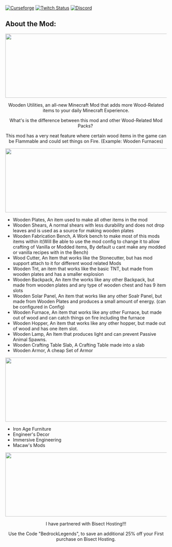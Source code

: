[![Curseforge][curseImg]][curseLink] [![Twitch Status](https://img.shields.io/twitch/status/ModernGamingWorld?label=ModernGamingWorld&style=social)](https://www.twitch.tv/moderngamingworld) [![Discord][discordimg]][discordlink]

[discordImg]: https://img.shields.io/discord/808837174387671090?color=7289DA&label=Modern%27s%20Place&style=flat-square

[discordLink]: https://discord.gg/ATdtPejdJ8

[curseImg]: http://cf.way2muchnoise.eu/409871.svg

[curseLink]: https://www.curseforge.com/minecraft/mc-mods/wooden-utilities


## About the Mod:


<p align="center">
  <img width="1124" height="200" src="https://bisecthosting.com/images/CF/Wooden_Utilities/BH_WU_Header.png">
</p>


<p align="center">
Wooden Utilities, an all-new Minecraft Mod that adds more Wood-Related items to your daily Minecraft Experience.
</p>


<p align="center">
What's is the difference between this mod and other Wood-Related Mod Packs? 
</p>


<p align="center">
This mod has a very neat feature where certain wood items in the game can be Flammable and could set things on Fire. (Example: Wooden Furnaces)
</p>


<p align="center">
  <img width="1124" height="200" src="https://bisecthosting.com/images/CF/Wooden_Utilities/BH_WU_Features.png">
</p>

- Wooden Plates, An item used to make all other items in the mod
- Wooden Shears, A normal shears with less durability and does not drop leaves and is used as a source for making wooden plates
- Wooden Fabrication Bench, A Work bench to make most of this mods items within it(Will Be able to use the mod config to change it to allow crafting of Vanilla or Modded items, By default u cant make any modded or vanilla recipes with in the Bench)
- Wood Cutter, An Item that works like the Stonecutter, but has mod support attach to it for different wood related Mods
- Wooden Tnt, an item that works like the basic TNT, but made from wooden plates and has a smaller explosion
- Wooden Backpack, An item the works like any other Backpack, but made from wooden plates and any type of wooden chest and has 9 item slots
- Wooden Solar Panel, An item that works like any other Soalr Panel, but made from Wooden Plates and produces a small amount of energy. (can be configured in Config)
- Wooden Furnace, An item that works like any other Furnace, but made out of wood and can catch things on fire including the furnace
- Wooden Hopper, An item that works like any other hopper, but made out of wood and has one item slot.
- Wooden Lamp, An Item that produces light and can prevent Passive Animal Spawns.
- Wooden Crafting Table Slab, A Crafting Table made into a slab
- Wooden Armor, A cheap Set of Armor

<p align="center">
  <img width="1124" height="200" src="https://bisecthosting.com/images/CF/Wooden_Utilities/BH_WU_ModCompatibility.png">
</p>

- Iron Age Furniture
- Engineer's Decor
- Immersive Engineering
- Macaw's Mods

<p align="center">
  <img width="1124" height="200" src="https://bisecthosting.com/images/CF/Wooden_Utilities/BH_WU_PromoCard.png">
</p>

  <p align="center">
I have partnered with Bisect Hosting!!!
</p>

  <p align="center">
Use the Code "BedrockLegends", to save an additional 25% off your First purchase on Bisect Hosting.
</p>
